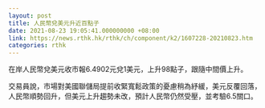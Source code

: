 ```yaml
---
layout: post
title: 人民幣兌美元升近百點子
date: 2021-08-23 19:05:41.000000000 +08:00
link: https://news.rthk.hk/rthk/ch/component/k2/1607228-20210823.htm
categories: rthk
---
```


在岸人民幣兌美元收市報6.4902元兌1美元，上升98點子，跟隨中間價上升。

交易員說，市場對美國聯儲局提前收緊寬鬆政策的憂慮稍為紓緩，美元反覆回落，人民幣順勢回升，但美元上升趨勢未改，預計人民幣仍然受壓，並考驗6.5關口。
